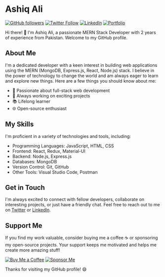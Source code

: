 # Ashiq Ali

[![GitHub followers](https://img.shields.io/github/followers/ashiqali?style=social)](https://github.com/Ashiq-Ali-sheikh)
[![Twitter Follow](https://img.shields.io/twitter/follow/your-twitter?style=social)](https://twitter.com/Moizkhan465)
[![LinkedIn](https://img.shields.io/badge/LinkedIn-Connect-blue)](https://www.linkedin.com/in/ashiq-ali-full-stack)
[![Portfolio](https://img.shields.io/badge/Portfolio-Visit-ff69b4)](https://ashiq-ali-portfolio.vercel.app/)

Hi there! 👋 I'm Ashiq Ali, a passionate MERN Stack Developer with 2 years of experience from Pakistan. Welcome to my GitHub profile.

## About Me

I'm a dedicated developer with a keen interest in building web applications using the MERN (MongoDB, Express.js, React, Node.js) stack. I believe in the power of technology to change the world and am always eager to learn and explore new things. Here are a few things you should know about me:

- 🌟 Passionate about full-stack web development
- 🚀 Always working on exciting projects
- 📚 Lifelong learner
- 🌐 Open-source enthusiast


## My Skills

I'm proficient in a variety of technologies and tools, including:

- Programming Languages: JavaScript, HTML, CSS
- Frontend: React, Redux, Material-UI
- Backend: Node.js, Express.js
- Databases: MongoDB
- Version Control: Git, GitHub
- Other Tools: Visual Studio Code, Postman

## Get in Touch

I'm always excited to connect with fellow developers, collaborate on interesting projects, or just have a friendly chat. Feel free to reach out to me on [Twitter](https://twitter.com/Moizkhan465) or [LinkedIn](https://www.linkedin.com/in/ashiq-ali-full-stack).

## Support Me

If you find my work valuable, consider buying me a coffee ☕️ or sponsoring my open-source projects. Your support keeps me motivated and helps me create more amazing stuff!

[![Buy Me a Coffee](https://img.shields.io/badge/Buy%20Me%20a%20Coffee-Donate-ffdd00)](https://buymeacoffee.com/ashiqali)
[![Sponsor Me](https://img.shields.io/badge/Sponsor-Support-ff69b4)](https://github.com/sponsors/ashiqali)

Thanks for visiting my GitHub profile! 😄

